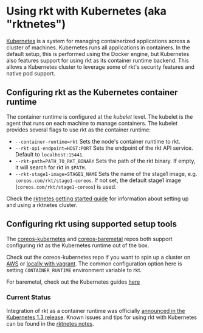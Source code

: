 # Using rkt with Kubernetes (aka "rktnetes")

[Kubernetes](http://kubernetes.io) is a system for managing containerized applications across a cluster of machines.
Kubernetes runs all applications in containers.
In the default setup, this is performed using the Docker engine, but Kubernetes also features support for using rkt as its container runtime backend.
This allows a Kubernetes cluster to leverage some of rkt's security features and native pod support.

## Configuring rkt as the Kubernetes container runtime

The container runtime is configured at the _kubelet_ level.
The kubelet is the agent that runs on each machine to manage containers.
The kubelet provides several flags to use rkt as the container runtime:

- `--container-runtime=rkt` Sets the node's container runtime to rkt.
- `--rkt-api-endpoint=HOST:PORT` Sets the endpoint of the rkt API service. Default to `localhost:15441`.
- `--rkt-path=PATH_TO_RKT_BINARY` Sets the path of the rkt binary. If empty, it will search for rkt in `$PATH`.
- `--rkt-stage1-image=STAGE1_NAME` Sets the name of the stage1 image, e.g. `coreos.com/rkt/stage1-coreos`. If not set, the default stage1 image (`coreos.com/rkt/stage1-coreos`) is used.

Check the [rktnetes getting started guide](http://kubernetes.io/docs/getting-started-guides/rkt/) for information about setting up and using a rktnetes cluster.

## Configuring rkt using supported setup tools
The [coreos-kubernetes](https://github.com/coreos/coreos-kubernetes) and [coreos-baremetal](https://github.com/coreos/coreos-baremetal) repos both support configuring rkt as the Kubernetes runtime out of the box.

Check out the coreos-kubernetes repo if you want to spin up a cluster on [AWS](https://coreos.com/kubernetes/docs/latest/kubernetes-on-aws.html) or [locally with vagrant](https://coreos.com/kubernetes/docs/latest/kubernetes-on-vagrant-single.html). The common configuration option here is setting `CONTAINER_RUNTIME` environment variable to rkt.

For baremetal, check out the Kubernetes guides [here](https://github.com/coreos/coreos-baremetal/blob/master/Documentation/kubernetes.md)

### Current Status

Integration of rkt as a container runtime was officially [announced in the Kubernetes 1.3 release](http://blog.kubernetes.io/2016/07/rktnetes-brings-rkt-container-engine-to-Kubernetes.html).
Known issues and tips for using rkt with Kubernetes can be found in the [rktnetes notes](http://kubernetes.io/docs/getting-started-guides/rkt/notes/).
